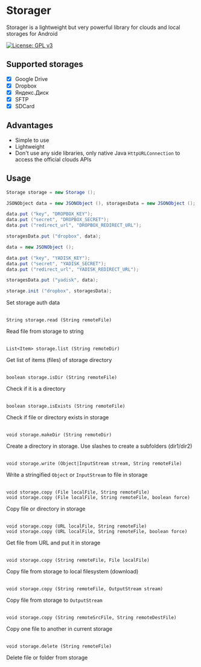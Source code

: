 # Storager
Storager is a lightweight but very powerful library for clouds and local storages for Android

[![License: GPL v3](https://img.shields.io/badge/License-GPLv3-blue.svg)](https://www.gnu.org/licenses/gpl-3.0)

## Supported storages

- [x] Google Drive
- [x] Dropbox
- [x] Яндекс.Диск
- [x] SFTP
- [x] SDCard

## Advantages

- Simple to use
- Lightweight
- Don't use any side libraries, only native Java `HttpURLConnection` to access the official clouds APIs

## Usage

~~~java
Storage storage = new Storage ();

JSONObject data = new JSONObject (), storagesData = new JSONObject ();

data.put ("key", "DROPBOX_KEY");
data.put ("secret", "DROPBOX_SECRET");
data.put ("redirect_url", "DROPBOX_REDIRECT_URL");

storagesData.put ("dropbox", data);

data = new JSONObject ();

data.put ("key", "YADISK_KEY");
data.put ("secret", "YADISK_SECRET");
data.put ("redirect_url", "YADISK_REDIRECT_URL");

storagesData.put ("yadisk", data);

storage.init ("dropbox", storagesData);
~~~
    
Set storage auth data<br>
<br>

    String storage.read (String remoteFile)
Read file from storage to string<br>
<br>

    List<Item> storage.list (String remoteDir)
Get list of items (files) of storage directory<br>
<br>

    boolean storage.isDir (String remoteFile)
Check if it is a directory<br>
<br>

    boolean storage.isExists (String remoteFile)
Check if file or directory exists in storage<br>
<br>

    void storage.makeDir (String remoteDir)
Create a directory in storage. Use slashes to create a subfolders (dir1/dir2)<br>
<br>

    void storage.write (Object|InputStream stream, String remoteFile)
Write a stringified `Object` or `InputStream` to file in storage<br>
<br>

    void storage.copy (File localFile, String remoteFile)
    void storage.copy (File localFile, String remoteFile, boolean force)
Copy file or directory in storage<br>
<br>

    void storage.copy (URL localFile, String remoteFile)
    void storage.copy (URL localFile, String remoteFile, boolean force)
Get file from URL and put it in storage<br>
<br>

    void storage.copy (String remoteFile, File localFile)
Copy file from storage to local filesystem (download)<br>
<br>

    void storage.copy (String remoteFile, OutputStream stream)
Copy file from storage to `OutputStream`<br>
<br>

    void storage.copy (String remoteSrcFile, String remoteDestFile)
Copy one file to another in current storage<br>
<br>

    void storage.delete (String remoteFile)
Delete file or folder from storage<br>
<br>
